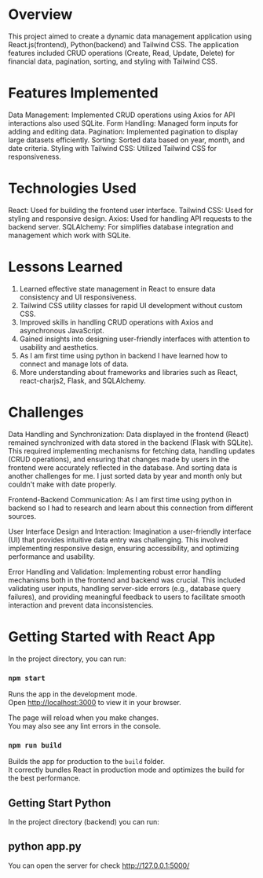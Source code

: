 # Overview
This project aimed to create a dynamic data management application using React.js(frontend), Python(backend) and Tailwind CSS. The application features included CRUD operations (Create, Read, Update, Delete) for financial data, pagination, sorting, and styling with Tailwind CSS.

# Features Implemented
Data Management: Implemented CRUD operations using Axios for API interactions also used SQLite.
Form Handling: Managed form inputs for adding and editing data.
Pagination: Implemented pagination to display large datasets efficiently.
Sorting: Sorted data based on year, month, and date criteria.
Styling with Tailwind CSS: Utilized Tailwind CSS for responsiveness.

# Technologies Used
React: Used for building the frontend user interface.
Tailwind CSS: Used for styling and responsive design.
Axios: Used for handling API requests to the backend server.
SQLAlchemy: For simplifies database integration and management which work with SQLite.

# Lessons Learned
1. Learned effective state management in React to ensure data consistency and UI responsiveness.
2. Tailwind CSS utility classes for rapid UI development without custom CSS.
3. Improved skills in handling CRUD operations with Axios and asynchronous JavaScript.
4. Gained insights into designing user-friendly interfaces with attention to usability and aesthetics.
5. As I am first time using python in backend I have learned how to connect and manage lots of data.
6. More understanding about frameworks and libraries such as React, react-charjs2, Flask, and SQLAlchemy.

# Challenges
Data Handling and Synchronization: Data displayed in the frontend (React) remained synchronized with data stored in the backend (Flask with SQLite). This required implementing mechanisms for fetching data, handling updates (CRUD operations), and ensuring that changes made by users in the frontend were accurately reflected in the database. And sorting data is another challenges for me. I just sorted data by year and month only but couldn't make with date properly.

Frontend-Backend Communication: As I am first time using python in backend so I had to research and learn about this connection from different sources. 

User Interface Design and Interaction: Imagination a user-friendly interface (UI) that provides intuitive data entry was challenging. This involved implementing responsive design, ensuring accessibility, and optimizing performance and usability.

Error Handling and Validation: Implementing robust error handling mechanisms both in the frontend and backend was crucial. This included validating user inputs, handling server-side errors (e.g., database query failures), and providing meaningful feedback to users to facilitate smooth interaction and prevent data inconsistencies.


# Getting Started with React App

In the project directory, you can run:

### `npm start`

Runs the app in the development mode.\
Open [http://localhost:3000](http://localhost:3000) to view it in your browser.

The page will reload when you make changes.\
You may also see any lint errors in the console.

### `npm run build`

Builds the app for production to the `build` folder.\
It correctly bundles React in production mode and optimizes the build for the best performance.

## Getting Start Python

In the project directory (backend) you can run:

## python app.py
You can open the server for check http://127.0.0.1:5000/




